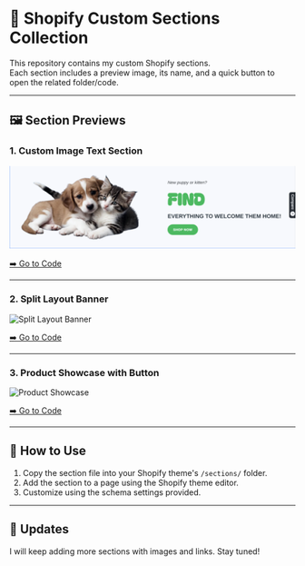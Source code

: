 # 📂 Shopify Custom Sections Collection

This repository contains my custom Shopify sections.  
Each section includes a preview image, its name, and a quick button to open the related folder/code.

---

## 🖼 Section Previews

### 1. Custom Image Text Section
![Custom Image Text Section](./custom-image-text/assets/preview.png)

[➡️ Go to Code](./sections/custom-image-text)

---

### 2. Split Layout Banner
![Split Layout Banner](./images/split-layout-banner.png)

[➡️ Go to Code](./sections/split-layout-banner)

---

### 3. Product Showcase with Button
![Product Showcase](./images/product-showcase.png)

[➡️ Go to Code](./sections/product-showcase)

---

## 🚀 How to Use
1. Copy the section file into your Shopify theme's `/sections/` folder.  
2. Add the section to a page using the Shopify theme editor.  
3. Customize using the schema settings provided.

---

## 📝 Updates
I will keep adding more sections with images and links. Stay tuned!  
